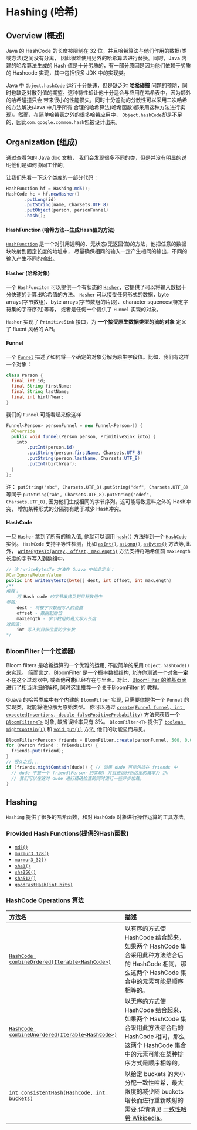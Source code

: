 # Hashing (哈希)

## Overview (概述)

Java 的 HashCode 的长度被限制在 32 位，并且哈希算法与他们作用的数据(类或方法)之间没有分离，
因此很难使用另外的哈希算法进行替换。同时，Java 内建的哈希算法生成的 Hash 值是十分劣质的，有一部分原因是因为他们依赖于劣质的 Hashcode 实现，其中包括很多 JDK 中的实现类。

Java 中 `Object.hashCode` 运行十分快速，但是缺乏对 **哈希碰撞** 问题的预防，同时也缺乏对散列值的期望。这种特性却让他十分适合与应用在哈希表中，因为额外的哈希碰撞只会
带来很小的性能损失，同时十分差劲的分散性可以采用二次哈希的方法解决(Java 中几乎所有
合理的哈希算法(哈希函数)都采用这种方法进行实现)。然而，在简单哈希表之外的很多哈希应用中，
`Object.hashCode`却是不足的，因此`com.google.common.hash`包被设计出来。

## Organization (组成)

通过查看包的 Java doc 文档， 我们会发现很多不同的类，但是并没有明显的说明他们是如何协同工作的。

让我们先看一下这个类库的一部分代码：

``` java
HashFunction hf = Hashing.md5();
HashCode hc = hf.newHasher()
       .putLong(id)
       .putString(name, Charsets.UTF_8)
       .putObject(person, personFunnel)
       .hash();
```

#### HashFunction (哈希方法--生成Hash值的方法)

[`HashFunction`] 是一个对引用透明的、无状态(无返回值)的方法，他把任意的数据块映射到固定长度的地址中，
尽量确保相同的输入一定产生相同的输出，不同的输入产生不同的输出。 

#### Hasher (哈希对象)

一个 `HashFunciton` 可以提供一个有状态的 [`Hasher`]，它提供了可以将输入数据十分快速的计算出哈希值的方法。
`Hasher` 可以接受任何形式的数据，byte arrays(字节数组)、byte arrays(字节数组的片段)、character squences(特定字符集的字符序列)等等，
或者是任何一个提供了 `Funnel` 实现的对象。

`Hasher` 实现了 `PrimitiveSink` 接口，为 **一个接受原生数据类型的流的对象** 定义了 fluent 风格的 API。

#### Funnel

一个 [`Funnel`] 描述了如何将一个确定的对象分解为原生字段值。比如，我们有这样一个对象：

``` java
class Person {
  final int id;
  final String firstName;
  final String lastName;
  final int birthYear;
}
```

我们的 `Funnel` 可能看起来像这样

``` java
Funnel<Person> personFunnel = new Funnel<Person>() {
  @Override
  public void funnel(Person person, PrimitiveSink into) {
    into
        .putInt(person.id)
        .putString(person.firstName, Charsets.UTF_8)
        .putString(person.lastName, Charsets.UTF_8)
        .putInt(birthYear);
  }
};
```

注： `putString("abc", Charsets.UTF_8).putString("def", Charsets.UTF_8)` 等同于 `putString("ab", Charsets.UTF_8).putString("cdef",
Charsets.UTF_8)`, 因为他们生成相同的字节序列。这可能导致意料之外的 Hash冲突，
增加某种形式的分隔符有助于减少 Hash冲突。

#### HashCode

一旦 `Hasher` 拿到了所有的输入值, 他就可以调用 [`hash()`] 方法得到一个 [`HashCode`] 实例。
`HashCode` 支持平等性检测，比如 [`asInt()`], [`asLong()`], [`asBytes()`] 方法等,此外，
[`writeBytesTo(array, offset, maxLength)`] 方法支持将哈希值前 `maxLength` 长度的字节写入到数组中。

``` Java
// 注：writeBytesTo 方法在 Guava 中如此定义： 
@CanIgnoreReturnValue
public int writeBytesTo(byte[] dest, int offset, int maxLength)
/**
解释：
    将 Hash code 的字节串拷贝到目标数组中
参数:
    dest - 将被字节数组写入的位置
    offset - 数据起始位
    maxLength - 字节数组的最大写入长度
返回值:
    int 写入到目标位置的字节数
*/
```

### BloomFilter (一个过滤器)

Bloom filters 是哈希运算的一个优雅的运用, 不能简单的采用 `Object.hashCode()` 来实现。
简而言之，BloomFilter 是一个概率数据结构, 允许你测试一个对象**一定**不在这个过滤器中,
或者他**可能**已经存在与里面。对此，[BloomFilter 的维基页面](http://en.wikipedia.org/wiki/Bloom_filter) 进行了相当详细的解释,
同时这里推荐一个关于BloomFilter 的 [教程](http://llimllib.github.com/bloomfilter-tutorial/)。

Guava 的哈希类库中有个内建的 `BloomFilter` 实现, 只需要你提供一个 `Funnel` 的实现类，就能将他分解为原始类型。
你可以通过 [`create(Funnel funnel, int
expectedInsertions, double falsePositiveProbability)`] 方法来获取一个 [`BloomFilter<T>`] 对象,
缺省误检率只有 3%。 `BloomFilter<T>` 提供了 [`boolean mightContain(T)`] 和 [`void put(T)`] 方法,
他们的功能显而易见。

``` java
BloomFilter<Person> friends = BloomFilter.create(personFunnel, 500, 0.01);
for (Person friend : friendsList) {
  friends.put(friend);
}
// 很久之后... 
if (friends.mightContain(dude)) { // 如果 dude 可能包括在 friends 中
  // dude 不是一个 friend(Person 的实现) 并且还运行到这里的概率为 1%
  // 我们可以在这对 dude 进行精确检查的同时进行一些异步加载。
}
```

## Hashing

`Hashing` 提供了很多的哈希函数，和对 `HashCode` 对象进行操作运算的工具方法。

### Provided Hash Functions(提供的Hash函数)

*   [`md5()`]
*   [`murmur3_128()`]
*   [`murmur3_32()`]
*   [`sha1()`]
*   [`sha256()`]
*   [`sha512()`]
*   [`goodFastHash(int bits)`]

### HashCode Operations 算法

方法名                                            | 描述
:------------------------------------------------ | :----------
[`HashCode combineOrdered(Iterable<HashCode>)`]   | 以有序的方式使 HashCode 结合起来，如果两个 HashCode 集合采用此种方法结合后的 HashCode 相同，那么这两个 HashCode 集合中的元素可能是顺序相等的。
[`HashCode combineUnordered(Iterable<HashCode>)`] | 以无序的方式使 HashCode 结合起来，如果两个 HashCode 集合采用此方法结合后的 HashCode 相同，那么这两个 HashCode 集合中的元素可能在某种排序方式是顺序相等的。
[`int consistentHash(HashCode, int buckets)`]     | 以给定 buckets 的大小分配一致性哈希，最大限度的减少随 buckets 增长而进行重新映射的需要.详情请见 [一致性哈希 Wikipedia](http://en.wikipedia.org/wiki/Consistent_hashing)。

[`com.google.common.hash`]: http://google.github.io/guava/releases/snapshot/api/docs/com/google/common/hash/package-summary.html
[`HashFunction`]: http://google.github.io/guava/releases/snapshot/api/docs/com/google/common/hash/HashFunction.html
[`Hasher`]: http://google.github.io/guava/releases/snapshot/api/docs/com/google/common/hash/Hasher.html
[`Funnel`]: http://google.github.io/guava/releases/snapshot/api/docs/com/google/common/hash/Funnel.html
[`hash()`]: http://google.github.io/guava/releases/snapshot/api/docs/com/google/common/hash/Hasher.html#hash--
[`HashCode`]: http://google.github.io/guava/releases/snapshot/api/docs/com/google/common/hash/HashCode.html
[`asInt()`]: http://google.github.io/guava/releases/snapshot/api/docs/com/google/common/hash/HashCode.html#asInt--
[`asLong()`]: http://google.github.io/guava/releases/snapshot/api/docs/com/google/common/hash/HashCode.html#asLong--
[`asBytes()`]: http://google.github.io/guava/releases/snapshot/api/docs/com/google/common/hash/HashCode.html#asBytes--
[`writeBytesTo(array, offset, maxLength)`]: http://google.github.io/guava/releases/snapshot/api/docs/com/google/common/hash/HashCode.html#writeBytesTo-byte[]-int-int-
[`BloomFilter<T>`]: http://google.github.io/guava/releases/snapshot/api/docs/com/google/common/hash/BloomFilter.html
[`create(Funnel funnel, int expectedInsertions, double falsePositiveProbability)`]: http://google.github.io/guava/releases/snapshot/api/docs/com/google/common/hash/BloomFilter.html#create-com.google.common.hash.Funnel-int-double-
[`boolean mightContain(T)`]: http://google.github.io/guava/releases/snapshot/api/docs/com/google/common/hash/BloomFilter.html#mightContain-T-
[`void put(T)`]: http://google.github.io/guava/releases/snapshot/api/docs/com/google/common/hash/BloomFilter.html#put-T-
[`md5()`]: http://google.github.io/guava/releases/snapshot/api/docs/com/google/common/hash/Hashing.html#md5--
[`murmur3_128()`]: http://google.github.io/guava/releases/snapshot/api/docs/com/google/common/hash/Hashing.html#murmur3_128--
[`murmur3_32()`]: http://google.github.io/guava/releases/snapshot/api/docs/com/google/common/hash/Hashing.html#murmur3_32--
[`sha1()`]: http://google.github.io/guava/releases/snapshot/api/docs/com/google/common/hash/Hashing.html#sha1--
[`sha256()`]: http://google.github.io/guava/releases/snapshot/api/docs/com/google/common/hash/Hashing.html#sha256--
[`sha512()`]: http://google.github.io/guava/releases/snapshot/api/docs/com/google/common/hash/Hashing.html#sha512--
[`goodFastHash(int bits)`]: http://google.github.io/guava/releases/snapshot/api/docs/com/google/common/hash/Hashing.html#goodFastHash-int-
[`HashCode combineOrdered(Iterable<HashCode>)`]: http://google.github.io/guava/releases/snapshot/api/docs/com/google/common/hash/Hashing.html#combineOrdered-java.lang.Iterable-
[`HashCode combineUnordered(Iterable<HashCode>)`]: http://google.github.io/guava/releases/snapshot/api/docs/com/google/common/hash/Hashing.html#combineUnordered-java.lang.Iterable-
[`int consistentHash(HashCode, int buckets)`]: http://google.github.io/guava/releases/snapshot/api/docs/com/google/common/hash/Hashing.html#consistentHash-com.google.common.hash.HashCode-int-
